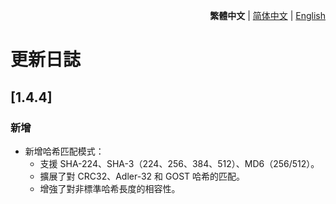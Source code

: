 <div align="right">

**繁體中文** | [简体中文](./CHANGELOG.zh-CN.md) | [English](./CHANGELOG.en.md)

</div>

# 更新日誌

## [1.4.4]
### 新增
- 新增哈希匹配模式：
  - 支援 SHA-224、SHA-3（224、256、384、512）、MD6（256/512）。
  - 擴展了對 CRC32、Adler-32 和 GOST 哈希的匹配。
  - 增強了對非標準哈希長度的相容性。
